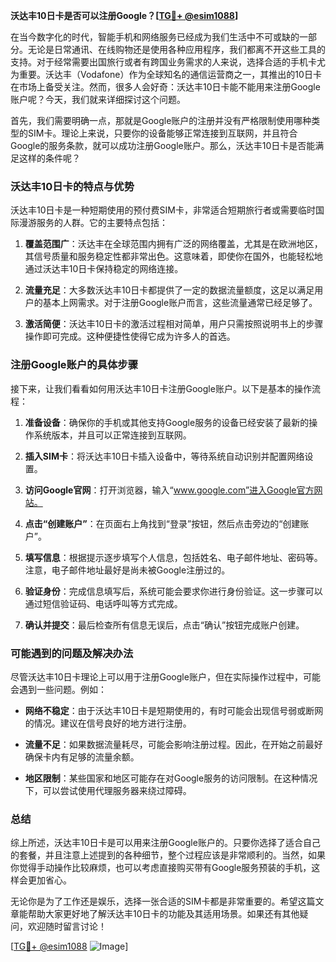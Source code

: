 **沃达丰10日卡是否可以注册Google？[[TG💪+ @esim1088](https://t.me/s/esim1088)]**

在当今数字化的时代，智能手机和网络服务已经成为我们生活中不可或缺的一部分。无论是日常通讯、在线购物还是使用各种应用程序，我们都离不开这些工具的支持。对于经常需要出国旅行或者有跨国业务需求的人来说，选择合适的手机卡尤为重要。沃达丰（Vodafone）作为全球知名的通信运营商之一，其推出的10日卡在市场上备受关注。然而，很多人会好奇：沃达丰10日卡能不能用来注册Google账户呢？今天，我们就来详细探讨这个问题。

首先，我们需要明确一点，那就是Google账户的注册并没有严格限制使用哪种类型的SIM卡。理论上来说，只要你的设备能够正常连接到互联网，并且符合Google的服务条款，就可以成功注册Google账户。那么，沃达丰10日卡是否能满足这样的条件呢？

### 沃达丰10日卡的特点与优势

沃达丰10日卡是一种短期使用的预付费SIM卡，非常适合短期旅行者或需要临时国际漫游服务的人群。它的主要特点包括：

1. **覆盖范围广**：沃达丰在全球范围内拥有广泛的网络覆盖，尤其是在欧洲地区，其信号质量和服务稳定性都非常出色。这意味着，即使你在国外，也能轻松地通过沃达丰10日卡保持稳定的网络连接。

2. **流量充足**：大多数沃达丰10日卡都提供了一定的数据流量额度，这足以满足用户的基本上网需求。对于注册Google账户而言，这些流量通常已经足够了。

3. **激活简便**：沃达丰10日卡的激活过程相对简单，用户只需按照说明书上的步骤操作即可完成。这种便捷性使得它成为许多人的首选。

### 注册Google账户的具体步骤

接下来，让我们看看如何用沃达丰10日卡注册Google账户。以下是基本的操作流程：

1. **准备设备**：确保你的手机或其他支持Google服务的设备已经安装了最新的操作系统版本，并且可以正常连接到互联网。

2. **插入SIM卡**：将沃达丰10日卡插入设备中，等待系统自动识别并配置网络设置。

3. **访问Google官网**：打开浏览器，输入“www.google.com”进入Google官方网站。

4. **点击“创建账户”**：在页面右上角找到“登录”按钮，然后点击旁边的“创建账户”。

5. **填写信息**：根据提示逐步填写个人信息，包括姓名、电子邮件地址、密码等。注意，电子邮件地址最好是尚未被Google注册过的。

6. **验证身份**：完成信息填写后，系统可能会要求你进行身份验证。这一步骤可以通过短信验证码、电话呼叫等方式完成。

7. **确认并提交**：最后检查所有信息无误后，点击“确认”按钮完成账户创建。

### 可能遇到的问题及解决办法

尽管沃达丰10日卡理论上可以用于注册Google账户，但在实际操作过程中，可能会遇到一些问题。例如：

- **网络不稳定**：由于沃达丰10日卡是短期使用的，有时可能会出现信号弱或断网的情况。建议在信号良好的地方进行注册。
  
- **流量不足**：如果数据流量耗尽，可能会影响注册过程。因此，在开始之前最好确保卡内有足够的流量余额。

- **地区限制**：某些国家和地区可能存在对Google服务的访问限制。在这种情况下，可以尝试使用代理服务器来绕过障碍。

### 总结

综上所述，沃达丰10日卡是可以用来注册Google账户的。只要你选择了适合自己的套餐，并且注意上述提到的各种细节，整个过程应该是非常顺利的。当然，如果你觉得手动操作比较麻烦，也可以考虑直接购买带有Google服务预装的手机，这样会更加省心。

无论你是为了工作还是娱乐，选择一张合适的SIM卡都是非常重要的。希望这篇文章能帮助大家更好地了解沃达丰10日卡的功能及其适用场景。如果还有其他疑问，欢迎随时留言讨论！

[[TG💪+ @esim1088](https://t.me/s/esim1088) ![Image](https://i.postimg.cc/4NQfJmqS/Snipaste-2025-05-13-00-14-12.png)]